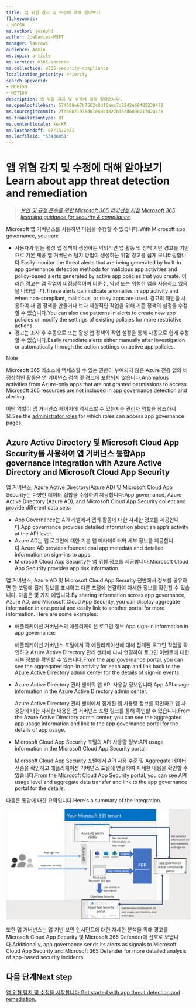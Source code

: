 ```yaml
---
title: 앱 위협 감지 및 수정에 대해 알아보기
f1.keywords:
- NOCSH
ms.author: josephd
author: JoeDavies-MSFT
manager: laurawi
audience: Admin
ms.topic: article
ms.service: O365-seccomp
ms.collection: m365-security-compliance
localization_priority: Priority
search.appverid:
- MOE150
- MET150
description: 앱 위협 감지 및 수정에 대해 알아봅니다.
ms.openlocfilehash: 574688e67b7562c8df6aec7d2242e68485239479
ms.sourcegitcommit: 2fd60871975d61e60d4827b36cd689021fd2a4c8
ms.translationtype: HT
ms.contentlocale: ko-KR
ms.lasthandoff: 07/15/2021
ms.locfileid: "53438051"
---
```

# <a name="learn-about-app-threat-detection-and-remediation"></a><span data-ttu-id="960cd-103">앱 위협 감지 및 수정에 대해 알아보기</span><span class="sxs-lookup"><span data-stu-id="960cd-103">Learn about app threat detection and remediation</span></span>

><span data-ttu-id="960cd-104">*[보안 및 규정 준수를 위한 Microsoft 365 라이선싱 지침](https://aka.ms/ComplianceSD).*</span><span class="sxs-lookup"><span data-stu-id="960cd-104">*[Microsoft 365 licensing guidance for security & compliance](https://aka.ms/ComplianceSD).*</span></span>

<span data-ttu-id="960cd-105">Microsoft 앱 거버넌스를 사용하면 다음을 수행할 수 있습니다.</span><span class="sxs-lookup"><span data-stu-id="960cd-105">With Microsoft app governance, you can:</span></span>

- <span data-ttu-id="960cd-106">사용자가 만든 활성 앱 정책이 생성하는 악의적인 앱 활동 및 정책 기반 경고를 기반으로 기본 제공 앱 거버넌스 탐지 방법이 생성하는 위협 경고를 쉽게 모니터링합니다.</span><span class="sxs-lookup"><span data-stu-id="960cd-106">Easily monitor the threat alerts that are being generated by built-in app governance detection methods for malicious app activities and policy-based alerts generated by active app policies that you create.</span></span> <span data-ttu-id="960cd-107">이러한 경고는 앱 작업이 비정상적이며 비준수, 악성 또는 위험한 앱을 사용하고 있음을 나타냅니다.</span><span class="sxs-lookup"><span data-stu-id="960cd-107">These alerts can indicate anomalies in app activity and when non-compliant, malicious, or risky apps are used.</span></span>  <span data-ttu-id="960cd-108">경고의 패턴을 사용하여 새 앱 정책을 만들거나 보다 제한적인 작업을 위해 기존 정책의 설정을 수정할 수 있습니다.</span><span class="sxs-lookup"><span data-stu-id="960cd-108">You can also use patterns in alerts to create new app policies or modify the settings of existing policies for more restrictive actions.</span></span>
- <span data-ttu-id="960cd-109">경고는 조사 후 수동으로 또는 활성 앱 정책의 작업 설정을 통해 자동으로 쉽게 수정할 수 있습니다.</span><span class="sxs-lookup"><span data-stu-id="960cd-109">Easily remediate alerts either manually after investigation or automatically through the action settings on active app policies.</span></span>


>[!Note]
><span data-ttu-id="960cd-110">Microsoft 365 리소스에 액세스할 수 있는 권한이 부여되지 않은 Azure 전용 앱의 비정상적인 활동은 앱 거버넌스 검색 및 경고에 포함되지 않습니다.</span><span class="sxs-lookup"><span data-stu-id="960cd-110">Anomalous activities from Azure-only apps that are not granted permissions to access Microsoft 365 resources are not included in app governance detection and alerting.</span></span>
>

<span data-ttu-id="960cd-111">어떤 역할이 앱 거버넌스 페이지에 액세스할 수 있는지는 [관리자 역할](app-governance-get-started.md#administrator-roles)을 참조하세요.</span><span class="sxs-lookup"><span data-stu-id="960cd-111">See the [administrator roles](app-governance-get-started.md#administrator-roles) for which roles can access app governance pages.</span></span>


## <a name="app-governance-integration-with-azure-active-directory-and-microsoft-cloud-app-security"></a><span data-ttu-id="960cd-112">Azure Active Directory 및 Microsoft Cloud App Security를 사용하여 앱 거버넌스 통합</span><span class="sxs-lookup"><span data-stu-id="960cd-112">App governance integration with Azure Active Directory and Microsoft Cloud App Security</span></span>

<span data-ttu-id="960cd-113">앱 거버넌스, Azure Active Directory(Azure AD) 및 Microsoft Cloud App Security는 다양한 데이터 집합을 수집하여 제공합니다.</span><span class="sxs-lookup"><span data-stu-id="960cd-113">App governance, Azure Active Directory (Azure AD), and Microsoft Cloud App Security collect and provide different data sets:</span></span>

- <span data-ttu-id="960cd-114">App Governance는 API 레벨에서 앱의 활동에 대한 자세한 정보를 제공합니다.</span><span class="sxs-lookup"><span data-stu-id="960cd-114">App governance provides detailed information about an app’s activity at the API level.</span></span>
- <span data-ttu-id="960cd-115">Azure AD는 앱 로그인에 대한 기본 앱 메타데이터와 세부 정보를 제공합니다.</span><span class="sxs-lookup"><span data-stu-id="960cd-115">Azure AD provides foundational app metadata and detailed information on sign-ins to apps.</span></span>
- <span data-ttu-id="960cd-116">Microsoft Cloud App Security는 앱 위험 정보를 제공합니다.</span><span class="sxs-lookup"><span data-stu-id="960cd-116">Microsoft Cloud App Security provides app risk information.</span></span>

<span data-ttu-id="960cd-p102">앱 거버넌스, Azure AD 및 Microsoft Cloud App Security 전반에서 정보를 공유하면 한 포털에 집계 정보를 표시하고 다른 포털에 연결하여 자세한 정보를 확인할 수 있습니다. 다음은 몇 가지 예입니다.</span><span class="sxs-lookup"><span data-stu-id="960cd-p102">By sharing information across app governance, Azure AD, and Microsoft Cloud App Security, you can display aggregate information in one portal and easily link to another portal for more information. Here are some examples:</span></span>

- <span data-ttu-id="960cd-119">애플리케이션 거버넌스의 애플리케이션 로그인 정보:</span><span class="sxs-lookup"><span data-stu-id="960cd-119">App sign-in information in app governance:</span></span>

  <span data-ttu-id="960cd-120">애플리케이션 거버넌스 포털에서 각 애플리케이션에 대해 집계된 로그인 작업을 확인하고 Azure Active Directory 관리 센터에 다시 연결하여 로그인 이벤트에 대한 세부 정보를 확인할 수 있습니다.</span><span class="sxs-lookup"><span data-stu-id="960cd-120">From the app governance portal, you can see the aggregated sign-in activity for each app and link back to the Azure Active Directory admin center for the details of sign-in events.</span></span>

- <span data-ttu-id="960cd-121">Azure Active Directory 관리 센터의 앱 API 사용량 정보입니다.</span><span class="sxs-lookup"><span data-stu-id="960cd-121">App API usage information in the Azure Active Directory admin center:</span></span>

  <span data-ttu-id="960cd-122">Azure Active Directory 관리 센터에서 집계된 앱 사용량 정보를 확인하고 앱 사용량에 대한 자세한 내용은 앱 거버넌스 포털 링크를 통해 확인할 수 있습니다.</span><span class="sxs-lookup"><span data-stu-id="960cd-122">From the Azure Active Directory admin center, you can see the aggregated app usage information and link to the app governance portal for the details of app usage.</span></span>

- <span data-ttu-id="960cd-123">Microsoft Cloud App Security 포털의 API 사용량 정보:</span><span class="sxs-lookup"><span data-stu-id="960cd-123">API usage information in the Microsoft Cloud App Security portal:</span></span> 

  <span data-ttu-id="960cd-124">Microsoft Cloud App Security 포털에서 API 사용 수준 및 Aggregate 데이터 전송을 확인하고 애플리케이션 거버넌스 포털에 연결하여 자세한 내용을 확인할 수 있습니다.</span><span class="sxs-lookup"><span data-stu-id="960cd-124">From the Microsoft Cloud App Security portal, you can see API usage level and aggregate data transfer and link to the app governance portal for the details.</span></span>

<span data-ttu-id="960cd-125">다음은 통합에 대한 요약입니다.</span><span class="sxs-lookup"><span data-stu-id="960cd-125">Here's a summary of the integration.</span></span>

![애플리케이션 거버넌스를 Azure AD 및 Microsoft Cloud App Security와 통합합니다.](..\media\manage-app-protection-governance\mapg-integration.png)

<span data-ttu-id="960cd-127">또한 앱 거버넌스는 앱 기반 보안 인시던트에 대한 자세한 분석을 위해 경고를 Microsoft Cloud App Security 및 Microsoft 365 Defender에 신호로 보냅니다.</span><span class="sxs-lookup"><span data-stu-id="960cd-127">Additionally, app governance sends its alerts as signals to Microsoft Cloud App Security and Microsoft 365 Defender for more detailed analysis of app-based security incidents.</span></span>

<!--

CFA #3 Scenario 1:  As an admin, I can investigate alerts associated to my M365 apps through MAPG.
CFA #3 Scenario 2: As an admin, I can manually remediate 
CFA #3 Scenario 3: As an admin, I can configure policies to perform automatic 
--> 

## <a name="next-step"></a><span data-ttu-id="960cd-128">다음 단계</span><span class="sxs-lookup"><span data-stu-id="960cd-128">Next step</span></span>

[<span data-ttu-id="960cd-129">앱 위협 탐지 및 수정을 시작합니다.</span><span class="sxs-lookup"><span data-stu-id="960cd-129">Get started with app threat detection and remediation.</span></span>](app-governance-detect-remediate-get-started.md)

